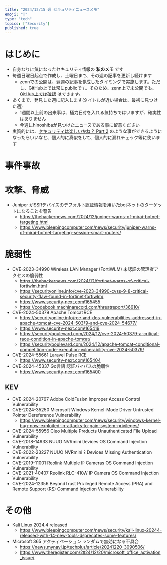 ```yaml
---
title: "2024/12/15 週 セキュリティニュースメモ"
emoji: "🔖"
type: "tech"
topics: ["Security"]
published: true
---
```


# はじめに
* 自身なりに気になったセキュリティ情報の **私のメモ** です
* 毎週日曜日起点で作成し、土曜日まで、その週の記事を更新し続けます
    * zennでの公開は、翌週の記事を作成したタイミングで実施します。ただし、GitHub上では常にpublicです。そのため、zenn上で未公開でも、[GitHub上では確認](https://github.com/hinoshiba/zenn.dev/tree/main/articles) はできます。
* あくまで、発見した週に記入します(タイトルが近い場合は、最初に見つけた週)
    * 1週間以上前の出来事は、極力日付を入れる気持ちではいますが、確実性はありません
    * 今週にhinoshibaが見つけたニュースである事に留意ください
* 実質的には、[セキュリティは楽しいかね？ Part 2](https://negi.hatenablog.com/) のような事ができるようになったらいいなと、個人的に真似をして、個人的に漏れチェック等に使います

# 事件事故

# 攻撃、脅威

* Juniper がSSRデバイスのデフォルト認証情報を用いたbotネットのターゲットになることを警告
    * https://thehackernews.com/2024/12/juniper-warns-of-mirai-botnet-targeting.html
    * https://www.bleepingcomputer.com/news/security/juniper-warns-of-mirai-botnet-targeting-session-smart-routers/

# 脆弱性

* CVE-2023-34990 Wireless LAN Manager (FortiWLM) 未認証の管理者アクセスの脆弱性
    * https://thehackernews.com/2024/12/fortinet-warns-of-critical-fortiwlm.html
    * https://securityonline.info/cve-2023-34990-cvss-9-8-critical-security-flaw-found-in-fortinet-fortiwlm/
    * https://www.security-next.com/165455
    * https://codebook.machinarecord.com/threatreport/36610/
* CVE-2024-50379 Apache Tomcat RCE
    * https://securityonline.info/rce-and-dos-vulnerabilities-addressed-in-apache-tomcat-cve-2024-50379-and-cve-2024-54677/
    * https://www.security-next.com/165419
    * https://securityboulevard.com/2024/12/cve-2024-50379-a-critical-race-condition-in-apache-tomcat/
    * https://securityboulevard.com/2024/12/apache-tomcat-conditional-competition-code-execution-vulnerability-cve-2024-50379/
* CVE-2024-55661 Laravel Pulse RCE
    * https://www.security-next.com/165404
* CVE-2024-45337 Go言語 認証バイパスの脆弱性
    * https://www.security-next.com/165400

## KEV
* CVE-2024-20767 Adobe ColdFusion Improper Access Control Vulnerability
* CVE-2024-35250 Microsoft Windows Kernel-Mode Driver Untrusted Pointer Dereference Vulnerability
    * https://www.bleepingcomputer.com/news/security/windows-kernel-bug-now-exploited-in-attacks-to-gain-system-privileges/
* CVE-2024-55956 Cleo Multiple Products Unauthenticated File Upload Vulnerability
* CVE-2018-14933 NUUO NVRmini Devices OS Command Injection Vulnerability
* CVE-2022-23227 NUUO NVRmini 2 Devices Missing Authentication Vulnerability
* CVE-2019-11001 Reolink Multiple IP Cameras OS Command Injection Vulnerability
* CVE-2021-40407 Reolink RLC-410W IP Camera OS Command Injection Vulnerability
* CVE-2024-12356 BeyondTrust Privileged Remote Access (PRA) and Remote Support (RS) Command Injection Vulnerability

# その他

* Kali Linux 2024.4 released
    * https://www.bleepingcomputer.com/news/security/kali-linux-20244-released-with-14-new-tools-deprecates-some-features/
* Microsoft 365 アクティベーション ランダムで無効になる不具合
    * https://news.mynavi.jp/techplus/article/20241220-3090506/
    * https://www.theregister.com/2024/12/20/microsoft_office_activation_issue/
